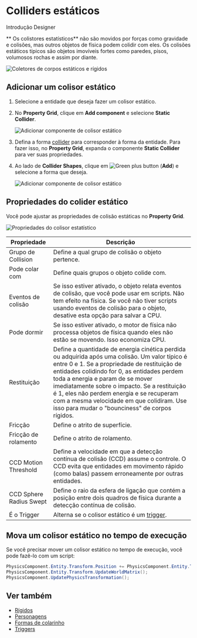 # Colliders estáticos

<span class="badge text-bg-primary">Introdução</span>
<span class="badge text-bg-success">Designer</span>

** Os colistores estatísticos** não são movidos por forças como gravidade e colisões, mas outros objetos de física podem colidir com eles. Os colisões estáticos típicos são objetos imovíveis fortes como paredes, pisos, volumosos rochas e assim por diante.

![ Coletores de corpos estáticos e rígidos](media/rigid-bodies-static-and-rigid-body-colliders.png)

## Adicionar um colisor estático

1. Selecione a entidade que deseja fazer um colisor estático.

2. No **Property Grid**, clique em **Add component** e selecione **Static Collider**.

   ![ Adicionar componente de colisor estático](media/physics-tutorials-create-a-bouncing-ball-add-collider-component.png)

3. Defina a forma [collider](collider-shapes.md) para corresponder à forma da entidade. Para fazer isso, no **Property Grid**, expanda o componente **Static Collider** para ver suas propriedades.

4. Ao lado de **Collider Shapes**, clique em ![Green plus button](~/manual/game-studio/media/green-plus-icon.png) (**Add**) e selecione a forma que deseja.

   ![ Adicionar componente de colisor estático](media/physics-tutorials-create-a-bouncing-ball-collider-shape.png)

## Propriedades do colider estático

Você pode ajustar as propriedades de colisão estáticas no **Property Grid**.

![ Propriedades do colisor estatístico](media/static-collider-properties.png)

| Propriedade | Descrição |
----------------------|-----------------------
| Grupo de Collision | Define a qual grupo de colisão o objeto pertence. |
| Pode colar com | Define quais grupos o objeto colide com. |
| Eventos de colisão | Se isso estiver ativado, o objeto relata eventos de colisão, que você pode usar em scripts. Não tem efeito na física. Se você não tiver scripts usando eventos de colisão para o objeto, desative esta opção para salvar a CPU. |
| Pode dormir | Se isso estiver ativado, o motor de física não processa objetos de física quando eles não estão se movendo. Isso economiza CPU. |
| Restituição | Define a quantidade de energia cinética perdida ou adquirida após uma colisão. Um valor típico é entre 0 e 1. Se a propriedade de restituição de entidades colidindo for 0, as entidades perdem toda a energia e param de se mover imediatamente sobre o impacto. Se a restituição é 1, eles não perdem energia e se recuperam com a mesma velocidade em que colidiram. Use isso para mudar o "bounciness" de corpos rígidos. |
| Fricção | Define o atrito de superfície. |
| Fricção de rolamento | Define o atrito de rolamento. |
| CCD Motion Threshold | Define a velocidade em que a detecção contínua de colisão (CCD) assume o controle. O CCD evita que entidades em movimento rápido (como balas) passem erroneamente por outras entidades. |
| CCD Sphere Radius Swept | Define o raio da esfera de ligação que contém a posição entre dois quadros de física durante a detecção contínua de colisão. |
| É o Trigger | Alterna se o colisor estático é um [trigger](triggers.md). |

## Mova um colisor estático no tempo de execução

Se você precisar mover um colisor estático no tempo de execução, você pode fazê-lo com um script:

```cs
PhysicsComponent.Entity.Transform.Position += PhysicsComponent.Entity.Transform.Position + Vector3.UnitX;
PhysicsComponent.Entity.Transform.UpdateWorldMatrix();
PhysicsComponent.UpdatePhysicsTransformation();
```

## Ver também

* [Rígidos](rigid-bodies.md)
* [Personagens](characters.md)
* [Formas de colarinho](collider-shapes.md)
* [Triggers](triggers.md)